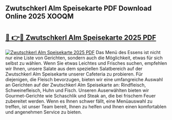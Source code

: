 ## Zwutschkerl Alm Speisekarte PDF Download Online 2025 XOOQM

# <h2><a href="http://gca2g2.nevu.top/?p=Zwutschkerl+Alm+Speisekarte">🔗 👉🔴 Zwutschkerl Alm Speisekarte 2025 PDF</a></h2>

[![Zwutschkerl Alm Speisekarte 2025 PDF](https://i.imgur.com/dBaPXMq.png)](http://gca2g2.nevu.top/?p=Zwutschkerl+Alm+Speisekarte)
Das Menü des Essens ist nicht nur eine Liste von Gerichten, sondern auch die Möglichkeit, etwas für sich selbst zu wählen. Wenn Sie etwas Leichtes und Frisches suchen, empfehlen wir Ihnen, unsere Salate aus dem speziellen Salatbereich auf der Zwutschkerl Alm Speisekarte unserer Cafeteria zu probieren. Für diejenigen, die Fleisch bevorzugen, bieten wir eine umfangreiche Auswahl an Gerichten auf der Zwutschkerl Alm Speisekarte an: Rindfleisch, Schweinefleisch, Huhn und Fisch. Unseren Auserwählten bieten wir Gourmet-Gerichte wie Schaschlik und Steak an, die bei frischem Feuer zubereitet werden. Wenn es Ihnen schwer fällt, eine Menüauswahl zu treffen, ist unser Team bereit, Ihnen zu helfen und Ihnen einen komfortablen und angenehmen Service zu bieten.
